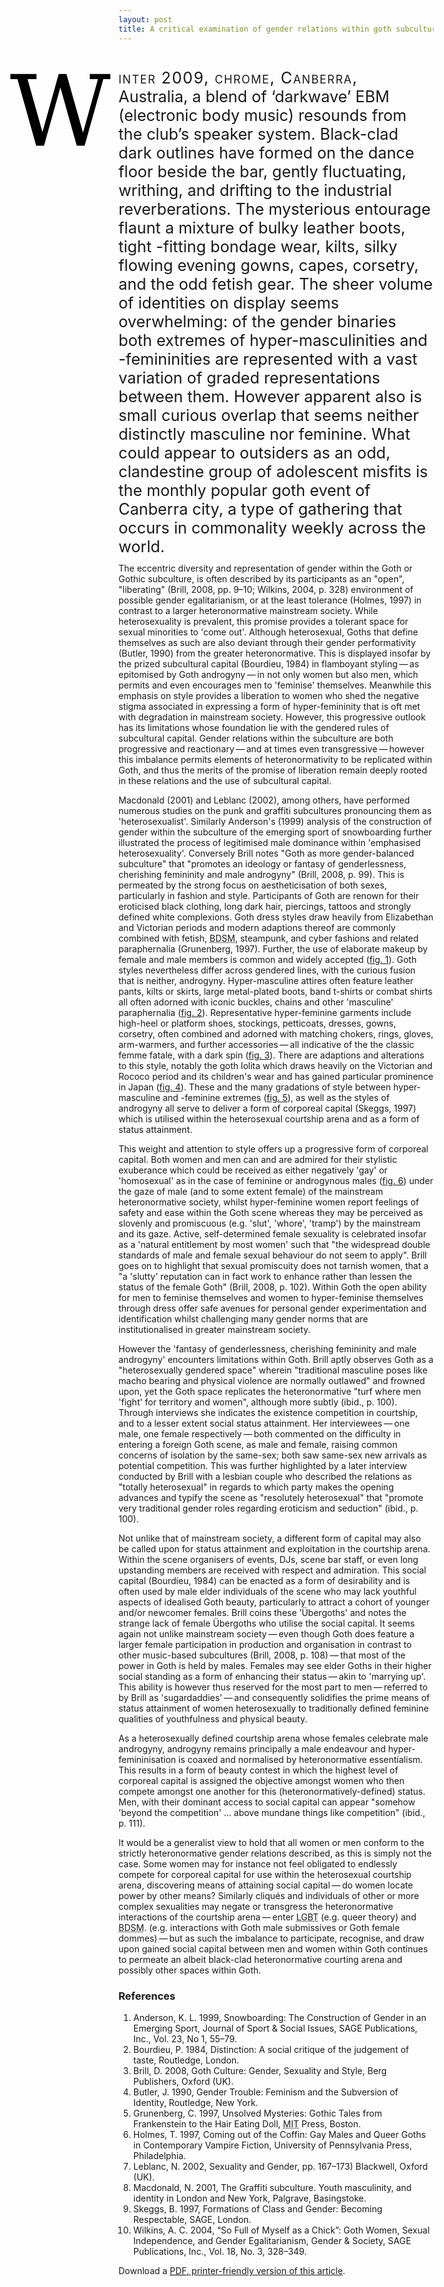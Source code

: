 ```yaml
---
layout: post
title: A critical examination of gender relations within goth subculture
---
```

<style>
        @font-face {
            font-family: "Coelnische Fraktur";
            src: url(/fonts/CoelnischeFraktur_W.otf) format("opentype");
            }
        p.prelude {
			font-size: 1.8em; /* 18 */
			float: right;
			margin-bottom: 0.444em; /* 8 */
			text-indent: 0 !important;
			display: block;
			}
            p.prelude:first-letter {
				margin-left: -1.071em; /* We have 120 of space */
				margin-right: 100%;
				margin-bottom: -0.894em;
				font-size: 6.222em; /* 112 */
				padding-right: 0.071em; /* 8 */
				line-height: 0.9; /* Aligns to cap-height of para. */
				color: black;
				text-align: right;
				float: right;
				font-family: "Coelnische Fraktur", Georgia, "DejaVu Serif", Times, "Times New Roman", serif;
				font-style: normal;
				}
			p.prelude:first-line {
				font-variant: small-caps;
				letter-spacing: 0.06em; /* 2 */
				text-indent: 0;
				}
</style>
<p class="prelude">Winter 2009, chrome, Canberra, Australia, a blend of &lsquo;darkwave&rsquo; <abbr>EBM</abbr> (electronic body music) resounds from the club&rsquo;s speaker system. Black-clad dark outlines have formed on the dance floor beside the bar, gently fluctuating, writhing, and drifting to the industrial reverberations. The mysterious entourage flaunt a mixture of bulky leather boots, tight -fitting bondage wear, kilts, silky flowing evening gowns, capes, corsetry, and the odd fetish gear. The sheer volume of identities on display seems overwhelming: of the gender binaries both extremes of hyper-masculinities and -femininities are represented with a vast variation of graded representations between them. However apparent also is small curious overlap that seems neither distinctly masculine nor feminine. What could appear to outsiders as an odd, clandestine group of adolescent misfits is the monthly popular goth event of Canberra city, a type of gathering that occurs in commonality weekly across the world.</p>

The eccentric diversity and representation of gender within the Goth or Gothic subculture, is often described by its participants as an "open", "liberating" (Brill, 2008, pp. 9&ndash;10; Wilkins, 2004, p. 328) environment of possible gender egalitarianism, or at the least tolerance (Holmes, 1997) in contrast to a larger heteronormative mainstream society. While heterosexuality is prevalent, this promise provides a tolerant space for sexual minorities to 'come out'. Although heterosexual, Goths that define themselves as such are also deviant through their gender performativity (Butler, 1990) from the greater heteronormative. This is displayed insofar by the prized subcultural capital (Bourdieu, 1984) in flamboyant styling&thinsp;&mdash;&thinsp;as epitomised by Goth androgyny&thinsp;&mdash;&thinsp;in not only women but also men, which permits and even encourages men to 'feminise' themselves. Meanwhile this emphasis on style provides a liberation to women who shed the negative stigma associated in expressing a form of hyper-femininity that is oft met with degradation in mainstream society. However, this progressive outlook has its limitations whose foundation lie with the gendered rules of subcultural capital. Gender relations within the subculture are both progressive and reactionary&thinsp;&mdash;&thinsp;and at times even transgressive&thinsp;&mdash;&thinsp;however this imbalance permits elements of heteronormativity to be replicated within Goth, and thus the merits of the promise of liberation remain deeply rooted in these relations and the use of subcultural capital.

Macdonald (2001) and Leblanc (2002), among others, have performed numerous studies on the punk and graffiti subcultures pronouncing them as 'heterosexualist'. Similarly Anderson's (1999) analysis of the construction of gender within the subculture of the emerging sport of snowboarding further illustrated the process of legitimised male dominance within 'emphasised heterosexuality'. Conversely Brill notes "Goth as more gender-balanced subculture" that "promotes an ideology or fantasy of genderlessness, cherishing femininity and male androgyny" (Brill, 2008, p. 99). This is permeated by the strong focus on aestheticisation of both sexes, particularly in fashion and style. Participants of Goth are renown for their eroticised black clothing, long dark hair, piercings, tattoos and strongly defined white complexions. Goth dress styles draw heavily from Elizabethan and Victorian periods and modern adaptions thereof are commonly combined with fetish, <acronym title="Bondage &amp; Discipline, Dominance &amp; submission, Sadism &amp; Masochism">BDSM</acronym>, steampunk, and cyber fashions and related paraphernalia (Grunenberg, 1997). Further, the use of elaborate makeup by female and male members is common and widely accepted (<a href="http://en.wikipedia.org/wiki/File:L%C3%A9tain.jpg" title="Exquisite makeup on a male goth">fig. 1</a>). Goth styles nevertheless differ across gendered lines, with the curious fusion that is neither, androgyny. Hyper-masculine attires often feature leather pants, kilts or skirts, large metal-plated boots, band t-shirts or combat shirts all often adorned with iconic buckles, chains and other 'masculine' paraphernalia (<a href="http://en.wikipedia.org/wiki/File:Andy-laplegua.jpg" title="Andy LaPlegua of Combichrist; male hyper-masculine goth/punk/rocker style">fig. 2</a>). Representative hyper-feminine garments include high-heel or platform shoes, stockings, petticoats, dresses, gowns, corsetry, often combined and adorned with matching chokers, rings, gloves, arm-warmers, and further accessories&thinsp;&mdash;&thinsp;all indicative of the the classic femme fatale, with a dark spin (<a href="http://en.wikipedia.org/wiki/File:Lady_Amaranth.jpg" title="Female hyper-feminine goth style">fig. 3</a>). There are adaptions and alterations to this style, notably the goth lolita which draws heavily on the Victorian and Rococo period and its children's wear and has gained particular prominence in Japan (<a href="http://www.flickr.com/photos/86251769@N00/458329537" title="Female hyper-feminine goth lolita style">fig. 4</a>). These and the many gradations of style between hyper-masculine and -feminine extremes (<a href="http://en.wikipedia.org/wiki/File:Whitby_goth_couple.jpg" title="Aristocrat-like goth style">fig. 5</a>), as well as the styles of androgyny all serve to deliver a form of corporeal capital (Skeggs, 1997) which is utilised within the heterosexual courtship arena and as a form of status attainment.

This weight and attention to style offers up a progressive form of corporeal capital. Both women and men can and are admired for their stylistic exuberance which could be received as either negatively 'gay' or 'homosexual' as in the case of feminine or androgynous males (<a href="http://fashionindie.com/wp-content/uploads/2009/02/picture-1110-550x720.png" title="Male androgyny">fig. 6</a>) under the gaze of male (and to some extent female) of the mainstream heteronormative society, whilst hyper-feminine women report feelings of safety and ease within the Goth scene whereas they may be perceived as slovenly and promiscuous (e.g. 'slut', 'whore', 'tramp') by the mainstream and its gaze. Active, self-determined female sexuality is celebrated insofar as a 'natural entitlement by most women' such that "the widespread double standards of male and female sexual behaviour do not seem to apply". Brill goes on to highlight that sexual promiscuity does not tarnish women, that a "a 'slutty' reputation can in fact work to enhance rather than lessen the status of the female Goth" (Brill, 2008, p. 102). Within Goth the open ability for men to feminise themselves and women to hyper-feminise themselves through dress offer safe avenues for personal gender experimentation and identification whilst challenging many gender norms that are institutionalised in greater mainstream society.

However the 'fantasy of genderlessness, cherishing femininity and male androgyny' encounters limitations within Goth. Brill aptly observes Goth as a "heterosexually gendered space"  wherein "traditional masculine poses like macho bearing and physical violence are normally outlawed" and frowned upon, yet the Goth space replicates the heteronormative "turf where men 'fight' for territory and women", although more subtly (ibid., p. 100). Through interviews she indicates the existence competition in courtship, and to a lesser extent social status attainment. Her interviewees&thinsp;&mdash;&thinsp;one male, one female respectively&thinsp;&mdash;&thinsp;both commented on the difficulty in entering a foreign Goth scene, as male and female, raising common concerns of isolation  by the same-sex; both saw same-sex new arrivals as potential competition. This was further highlighted by a later interview conducted by Brill with a lesbian couple who described the relations as "totally heterosexual" in regards to which party makes the opening advances and typify the scene as "resolutely heterosexual" that "promote very traditional gender roles regarding eroticism and seduction" (ibid., p. 100).

Not unlike that of mainstream society, a different form of capital may also be called upon for status attainment and exploitation in the courtship arena. Within the scene organisers of events, <abbr>DJ</abbr>s, scene bar staff, or even long upstanding members are received with respect and admiration. This social capital (Bourdieu, 1984) can be enacted as a form of desirability and is often used by male elder individuals of the scene who may lack youthful aspects of idealised Goth beauty, particularly to attract a cohort of younger and/or newcomer females. Brill coins these &rsquo;&Uuml;bergoths' and notes the strange lack of female &Uuml;bergoths who utilise the social capital. It seems again not unlike mainstream society&thinsp;&mdash;&thinsp;even though Goth does feature a larger female participation in production and organisation in contrast to other music-based subcultures (Brill, 2008, p. 108)&thinsp;&mdash;&thinsp;that most of the power in Goth is held by males. Females may see elder Goths in their higher social standing as a form of enhancing their status&thinsp;&mdash;&thinsp;akin to 'marrying up'. This ability is however thus reserved for the most part to men&thinsp;&mdash;&thinsp;referred to by Brill as 'sugardaddies'&thinsp;&mdash;&thinsp;and consequently solidifies the prime means of status attainment of women heterosexually to traditionally defined feminine qualities of youthfulness and physical beauty.

As a heterosexually defined courtship arena whose females celebrate male androgyny, androgyny remains principally a male endeavour and hyper-femininisation is coaxed and normalised by heteronormative essentialism. This results in a form of beauty contest in which the highest level of corporeal capital is assigned the objective amongst women who then compete amongst one another for this (heteronormatively-defined) status. Men, with their dominant access to social capital can appear "somehow 'beyond the competition' … above mundane things like competition" (ibid., p. 111).

It would be a generalist view to hold that all women or men conform to the strictly heteronormative gender relations described, as this is simply not the case. Some women may for instance not feel obligated to endlessly compete for corporeal capital for use within the heterosexual courtship arena, discovering means of attaining social capital&thinsp;&mdash;&thinsp;do women locate power by other means? Similarly cliqués and individuals of other or more complex sexualities may negate or transgress the heteronormative interactions of the courtship arena&thinsp;&mdash;&thinsp;enter <acronym title="Lesbian, Gay, Bisexual, Transgender">LGBT</acronym> (e.g. queer theory) and <acronym title="Bondage &amp; Discipline, Dominance &amp; submission, Sadism &amp; Masochism">BDSM</acronym>. (e.g. interactions with Goth male submissives or Goth female dommes)&thinsp;&mdash;&thinsp;but as such the imbalance to participate, recognise, and draw upon gained social capital between men and women within Goth continues to permeate an albeit black-clad heteronormative courting arena and possibly other spaces within Goth.

### References

<ol class="references">
    <li>Anderson, K. L. 1999, Snowboarding: The Construction of Gender in an Emerging Sport, Journal of Sport <span class="amp">&amp;</span> Social Issues, <abbr>SAGE</abbr> Publications, Inc., Vol. 23, No 1, 55&ndash;79.</li>
    <li>Bourdieu, P. 1984, Distinction: A social critique of the judgement of taste, Routledge, London.</li>
    <li>Brill, D. 2008, Goth Culture: Gender, Sexuality and Style, Berg Publishers, Oxford (<abbr>UK</abbr>).</li>
    <li>Butler, J. 1990, Gender Trouble: Feminism and the Subversion of Identity, Routledge, New York.</li>
    <li>Grunenberg, C. 1997, Unsolved Mysteries: Gothic Tales from Frankenstein to the Hair Eating Doll, <acronym title="Massachusetts Institute of Technology">MIT</acronym> Press, Boston.</li>
    <li>Holmes, T. 1997, Coming out of the Coffin: Gay Males and Queer Goths in Contemporary Vampire Fiction, University of Pennsylvania Press, Philadelphia.</li>
    <li>Leblanc, N. 2002, Sexuality and Gender, pp. 167&ndash;173) Blackwell, Oxford (<abbr>UK</abbr>).</li>
    <li>Macdonald, N. 2001, The Graffiti subculture. Youth masculinity, and identity in London and New York, Palgrave, Basingstoke.</li>
    <li>Skeggs, B. 1997, Formations of Class and Gender: Becoming Respectable, <abbr>SAGE</abbr>, London.</li>
    <li>Wilkins, A. C. 2004, &ldquo;So Full of Myself as a Chick&rdquo;: Goth Women, Sexual Independence, and Gender Egalitarianism, Gender <span class="amp">&amp;</span> Society, <abbr>SAGE</abbr> Publications, Inc., Vol. 18, No. 3, 328&ndash;349.</li>
</ol>
<p class="note">Download a <a href="/files/doc/a-critical-examination-of-gender-relations-within-goth-subculture.pdf" title="Download a PDF, printer-friendly copy of this article"><acronym title="Portable Document Format">PDF</acronym>, printer-friendly version of this article</a>.</p>